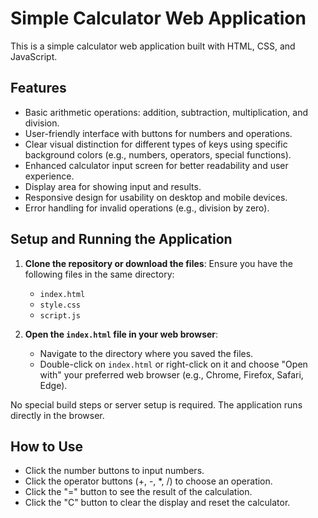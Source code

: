 # Simple Calculator Web Application

This is a simple calculator web application built with HTML, CSS, and JavaScript.

## Features

- Basic arithmetic operations: addition, subtraction, multiplication, and division.
- User-friendly interface with buttons for numbers and operations.
- Clear visual distinction for different types of keys using specific background colors (e.g., numbers, operators, special functions).
- Enhanced calculator input screen for better readability and user experience.
- Display area for showing input and results.
- Responsive design for usability on desktop and mobile devices.
- Error handling for invalid operations (e.g., division by zero).

## Setup and Running the Application

1.  **Clone the repository or download the files**:
    Ensure you have the following files in the same directory:
    - `index.html`
    - `style.css`
    - `script.js`

2.  **Open the `index.html` file in your web browser**:
    - Navigate to the directory where you saved the files.
    - Double-click on `index.html` or right-click on it and choose "Open with" your preferred web browser (e.g., Chrome, Firefox, Safari, Edge).

No special build steps or server setup is required. The application runs directly in the browser.

## How to Use

- Click the number buttons to input numbers.
- Click the operator buttons (+, -, *, /) to choose an operation.
- Click the "=" button to see the result of the calculation.
- Click the "C" button to clear the display and reset the calculator. 
